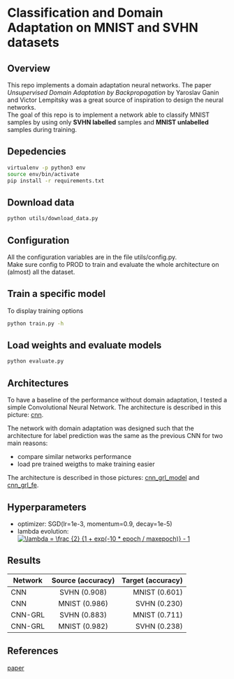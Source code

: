 # Classification and Domain Adaptation on MNIST and SVHN datasets

## Overview

This repo implements a domain adaptation neural networks. The paper *Unsupervised Domain Adaptation by Backpropagation* by Yaroslav Ganin and Victor Lempitsky was a great source of inspiration to design the neural networks.  
The goal of this repo is to implement a network able to classify MNIST samples by using only **SVHN labelled** samples and **MNIST unlabelled** samples during training.

## Depedencies

```bash
virtualenv -p python3 env
source env/bin/activate
pip install -r requirements.txt
```

## Download data

```bash
python utils/download_data.py
```

## Configuration

All the configuration variables are in the file utils/config.py.  
Make sure config to PROD to train and evaluate the whole architecture on (almost) all the dataset.

## Train a specific model

To display training options

```bash
python train.py -h
```

## Load weights and evaluate models

```bash
python evaluate.py
```

## Architectures

To have a baseline of the performance without domain adaptation, I tested a simple Convolutional Neural Network. The architecture is described in this picture: [cnn].

The network with domain adaptation was designed such that the architecture for label prediction was the same as the previous CNN for two main reasons:
- compare similar networks performance
- load pre trained weigths to make training easier

The architecture is described in those pictures: [cnn_grl_model] and [cnn_grl_fe].

## Hyperparameters

- optimizer: SGD(lr=1e-3, momentum=0.9, decay=1e-5)
- lambda evolution:   
<a href="https://www.codecogs.com/eqnedit.php?latex=\lambda&space;=&space;\frac&space;{2}&space;{1&space;&plus;&space;exp(-10&space;*&space;epoch&space;/&space;maxepoch)}&space;-&space;1" target="_blank"><img src="https://latex.codecogs.com/gif.latex?\lambda&space;=&space;\frac&space;{2}&space;{1&space;&plus;&space;exp(-10&space;*&space;epoch&space;/&space;maxepoch)}&space;-&space;1" title="\lambda = \frac {2} {1 + exp(-10 * epoch / maxepoch)} - 1" /></a>  

## Results
    
| Network       | Source (accuracy) | Target (accuracy) |
| ------------- |:-----------------:| -----------------:|
| CNN           | SVHN (0.908)      | MNIST (0.601)     |
| CNN           | MNIST (0.986)     | SVHN (0.230)      |
| CNN-GRL       | SVHN  (0.883)     | MNIST (0.711)     |
| CNN-GRL       | MNIST (0.982)     | SVHN (0.238)      |

## References

[paper]


[cnn]: img/cnn.png "CNN architecture"
[cnn_grl_model]: img/cnn_grl/model.png "CNN-GRL architecture"
[cnn_grl_fe]: img/cnn_grl/feature_extractor.png "CNN-GRL architecture"
[paper]: https://arxiv.org/pdf/1409.7495.pdf
